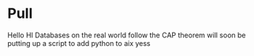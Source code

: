 # Pull
Hello
HI
Databases on the real world follow the CAP theorem
will soon be putting up a script to add python to aix
yess
